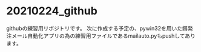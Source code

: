 # 20210224_github
githubの練習用リポジトリです。
次に作成する予定の、pywin32を用いた餌発注メール自動化アプリの為の練習用ファイルであるmailauto.pyもpushしてあります。
